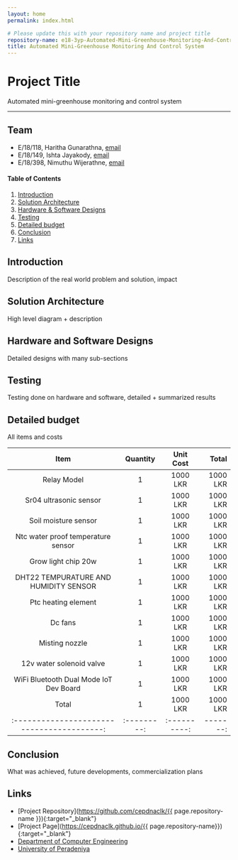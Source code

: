 ```yaml
---
layout: home
permalink: index.html

# Please update this with your repository name and project title
repository-name: e18-3yp-Automated-Mini-Greenhouse-Monitoring-And-Control-System
title: Automated Mini-Greenhouse Monitoring And Control System
---
```


[comment]: # "This is the standard layout for the project, but you can clean this and use your own template"

# Project Title
Automated mini-greenhouse monitoring and control system

---

## Team
-  E/18/118, Haritha Gunarathna, [email](mailto:e18118@email.com)
-  E/18/149, Ishta Jayakody, [email](mailto:e18149@email.com)
-  E/18/398, Nimuthu Wijerathne, [email](mailto:e18398@email.com)

<!-- Image (photo/drawing of the final hardware) should be here -->

<!-- This is a sample image, to show how to add images to your page. To learn more options, please refer [this](https://projects.ce.pdn.ac.lk/docs/faq/how-to-add-an-image/) -->

<!-- ![Sample Image](./images/sample.png) -->

#### Table of Contents
1. [Introduction](#introduction)
2. [Solution Architecture](#solution-architecture )
3. [Hardware & Software Designs](#hardware-and-software-designs)
4. [Testing](#testing)
5. [Detailed budget](#detailed-budget)
6. [Conclusion](#conclusion)
7. [Links](#links)

## Introduction

Description of the real world problem and solution, impact


## Solution Architecture

High level diagram + description

## Hardware and Software Designs

Detailed designs with many sub-sections

## Testing

Testing done on hardware and software, detailed + summarized results

## Detailed budget

All items and costs

| Item                                     | Quantity  | Unit Cost  | Total  |
|:----------------------------------------:|:---------:|:----------:|-------:|
| Relay Model                              | 1         | 1000 LKR   |1000 LKR|
| Sr04 ultrasonic sensor                   | 1         | 1000 LKR   |1000 LKR|
| Soil moisture sensor                     | 1         | 1000 LKR   |1000 LKR|
| Ntc water proof temperature sensor       | 1         | 1000 LKR   |1000 LKR|
| Grow light chip 20w                      | 1         | 1000 LKR   |1000 LKR|
| DHT22 TEMPURATURE AND HUMIDITY SENSOR    | 1         | 1000 LKR   |1000 LKR|
| Ptc heating element                      | 1         | 1000 LKR   |1000 LKR|
| Dc fans                                  | 1         | 1000 LKR   |1000 LKR|
| Misting nozzle                           | 1         | 1000 LKR   |1000 LKR|
| 12v water solenoid valve                 | 1         | 1000 LKR   |1000 LKR|
| WiFi Bluetooth Dual Mode IoT Dev Board   | 1         | 1000 LKR   |1000 LKR|
| Total                                    | 1         | 1000 LKR   |1000 LKR|
|:----------------------------------------:|:---------:|:----------:|-------:|


## Conclusion

What was achieved, future developments, commercialization plans

## Links

- [Project Repository](https://github.com/cepdnaclk/{{ page.repository-name }}){:target="_blank"}
- [Project Page](https://cepdnaclk.github.io/{{ page.repository-name}}){:target="_blank"}
- [Department of Computer Engineering](http://www.ce.pdn.ac.lk/)
- [University of Peradeniya](https://eng.pdn.ac.lk/)

[//]: # (Please refer this to learn more about Markdown syntax)
[//]: # (https://github.com/adam-p/markdown-here/wiki/Markdown-Cheatsheet)
